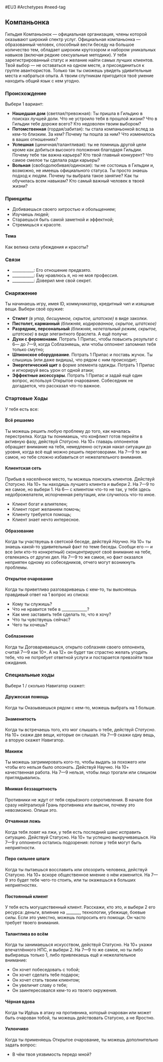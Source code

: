 #EU3 #Archetypes #need-tag

## Компаньонка
Гильдия Компаньонок — официальная организация, члены которой оказывают широкий спектр услуг. Официальная компаньонка — образованный человек, способный вести беседу на большое количество тем, обладает широким кругозором и набором уникальных навыков (включая редкие сексуальные методики). 
У тебя зарегистрированный статус и желание найти самых лучших клиентов. Твой выбор — не оставаться на одном месте, а присоединиться к группе авантюристов. Только так ты сможешь увидеть удивительные места и набраться опыта. А твоим спутникам пригодится твоё умение находить общий язык с кем угодно.

### Происхождение
Выбери 1 вариант:
- **Нашедшая дом** (светлая/тревожная): Ты пришла в Гильдию в поисках лучшей доли. Что не устроило тебя в прошлой жизни? Что в Гильдии тебе дороже всего? Кто недоволен твоим выбором? 
- **Потомственная** (гордая/забитая): ты стала компаньонкой вслед за кем-то близким. За кем? Почему ты пошла за ним? Что изменилось в ваших отношениях? 
- **Успешная** (циничная/талантливая): ты не помнишь другой цели кроме как добиться высокого положения благодаря Гильдии. Почему тебе так важна карьера? Кто твой главный конкурент? Что самое смелое ты сделала ради карьеры? 
- **Вольная** (свободолюбивая/одинокая): ты не состоишь в Гильдии и, возможно, не имеешь официального статуса. Ты просто знаешь подход к людям. Почему ты выбрала такое занятие? Как ты обучилась всем навыкам? Кто самый важный человек в твоей жизни?


### Принципы
- Добиваешься своего хитростью и обольщением; 
- Изучаешь людей; 
- Стараешься быть самой заметной и эффектной; 
- Стремишься к красоте.
#### Тема
Как велика сила убеждения и красоты?

### Связи
- \_\_\_\_\_\_\_\_\_\_\_: Его отношение предвзято.
- \_\_\_\_\_\_\_\_\_\_\_: Ему нравлюсь я, но не моя профессия.
- \_\_\_\_\_\_\_\_\_\_\_: Доверил мне свой секрет.

### Снаряжение
Ты начинаешь игру, имея ID, коммуникатор, кредитный чип и изящные вещи. Выбери своё оружие: 
- **Стилет** *(в упор, бесшумное, скрытое, штатское)* в виде заколки. 
- **Пистолет, карманный** *(ближняя, кодированное, скрытое, штатское)*
- **Разрядник, персональный** *(ближняя, нелетальный режим, скрытое, штатское)* в виде элегантного браслета. 
 А ещё получи: 
- **Духи с феромонами**. Потрать 1 Припас, чтобы повысить результат с 6— до 7—9, когда Соблазняешь, или чтобы оппонент запомнил тебя только смутно; 
- **Шпионское оборудование**. Потрать 1 Припас и поставь жучок. Ты слышишь (или даже видишь), что рядом с ним происходит; 
- **Энергетический щит** в форме элемента одежды. Потрать 1 Припас и игнорируй весь урон от одной атаки; 
- **Эффектные аксессуары**. Потрать 1 Припас и задай ещё один вопрос, используя Открытое очарование. Собеседник не догадается, что рассказал что-то важное. 

### Стартовые Ходы
У тебя есть все:
#### Всё решаемо
Ты можешь решить любую проблему до того, как началась перестрелка. Когда ты понимаешь, что конфликт готов перейти в активную фазу, действуй *Статусно*. На 10+ главарь оппонентов обращает внимание на тебя, немедленно остужая накал ситуации до уровня, когда всё ещё можно решить переговорами. На 7—9 то же самое, но тебе сложно избавиться от нежелательного внимания. 

#### Клиентская сеть
Прибыв в населённое место, ты можешь поискать клиентов. Действуй *Статусно*. На 10+ ты находишь лучшего клиента и выбери 2. На 7—9 то же самое, но выбери 1. На 6— с клиентом что-то не так, у тебя здесь недоброжелатели, испорченная репутация, или случилось что-то иное. 
- Клиент богат и влиятелен; 
- Клиент горит желанием помочь; 
- Клиенту требуется помощь; 
- Клиент знает нечто интересное. 
 
#### Образование
Когда ты участвуешь в светской беседе, действуй *Научно*. На 10+ ты знаешь какой-то удивительный факт по теме беседы. Сообщи его — и все (или кто-то конкретный) сконцентрируют своё внимание на тебе, отвлекаясь от других дел. На 7—9 то же самое, но факт оказался неприятен одному из собеседников, отчего могут возникнуть проблемы. 

#### Открытое очарование
Когда ты приветливо разговариваешь с кем-то, ты выясняешь правдивый ответ на 1 вопрос из списка: 
- Кому ты служишь? 
- Что не нравится тебе в \_\_\_\_\_\_\_\_\_\_\_\_\_? 
- Как мне заставить тебя сделать то, что я хочу? 
- Что ты чувствуешь сейчас? 
- Чего ты хочешь? 
 
#### Соблазнение
Когда ты Договариваешься, открыто соблазняя своего оппонента, считай 7—9 как 10+. А на 12+ он будет так страстно желать угодить тебе, что не потребует ответной услуги и постарается превзойти твои ожидания.

### Специальные ходы
Выбери 1 / сколько Навигатор скажет: 
#### Дружеская помощь
Когда ты Оказываешься рядом с кем-то, можешь выбрать на 1 больше. 

#### Знаменитость
Когда ты встречаешь того, кто мог слышать о тебе, действуй *Статусно*. На 10+ скажи две вещи, которые он слышал. На 7—9 скажи одну вещь, а вторую скажет Навигатор. 

#### Макияж
Ты можешь загримировать кого-то, чтобы выдать за похожего или чтобы его нельзя было опознать. Действуй Научно. На 10+ качественная работа. На 7—9 нельзя, чтобы лицо трогали или слишком приглядывались. 

#### Мнимая беззащитность
Противники не ждут от тебя серьёзного сопротивления. В начале боя сразу нейтрализуй Грань противника или выясни, почему это невозможно. Опиши это. 

#### Отчаянная ложь
Когда тебя ловят на лжи, у тебя есть последний шанс исправить ситуацию. Действуй Статусно. На 10+ ты успешно выкручиваешься. На 7—9 у оппонента остались подозрения: потом у тебя могут быть неприятности. 

#### Перо сильнее шпаги
Когда ты пытаешься восславить или опозорить человека, действуй Статусно. На 10+ вскоре общественное мнение о нём изменится. На 7—9 это будет тебе чего-то стоить, или ты окажешься в больших неприятностях. 

#### Постоянный клиент
У тебя есть могущественный клиент. Расскажи, кто это, и выбери 2 его ресурса: деньги, влияние на _______, технологии, убежище, боевые силы. Если это уместно, можешь попросить его помощи. Он часто требует твоего внимания. 

#### Талантлива во всём
Когда ты занимаешься искусством, действуй Статусно. На 10+ укажи впечатлённого НПС, и выбери 2. На 7—9 то же самое, но ты либо выбираешь только 1, либо привлекаешь ещё и нежелательное внимание: 
- Он хочет побеседовать с тобой; 
- Он хочет сделать тебе подарок; 
- Он хочет стать твоим клиентом; 
- Он увеличит славу о тебе; 
- Он заинтересовался кем-то из твоего окружения. 

#### Чёрная вдова
Когда ты Идёшь в атаку на противника, который очарован или может быть очарован тобой, ты можешь действовать Статусно, а не Яростно. 

#### Уклончиво
Когда ты применяешь Открытое очарование, ты можешь дополнительно задать вопрос: 
- В чём твоя уязвимость передо мной?
